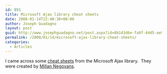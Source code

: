 ```yaml
---
id: 891
title: Microsoft Ajax library cheat sheets
date: 2008-01-14T22:40:38+00:00
author: Joseph Guadagno
layout: post
guid: http://www.josephguadagno.net/post.aspx?id=8b141d6e-fa9f-44d5-ae99-7d273f85c03c
permalink: /2008/01/14/microsoft-ajax-library-cheat-sheets/
categories:
  - Articles
---
```

I came across some [cheat sheets](http://aspnetresources.com/blog/ms_ajax_cheat_sheets_batch2.aspx) from the Microsoft Ajax library.  They were created by [Millan Negovans](http://aspnetresources.com/blog/default.aspx).
